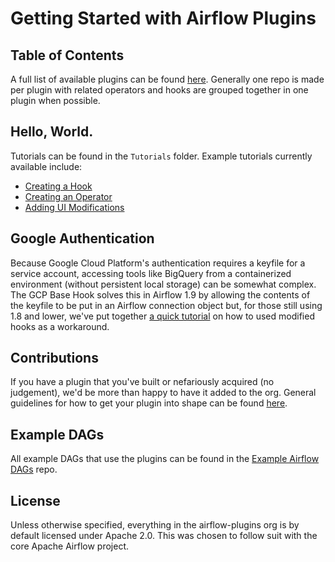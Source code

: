 # Getting Started with Airflow Plugins

## Table of Contents
A full list of available plugins can be found [here](https://github.com/airflow-plugins/Getting-Started/blob/master/table-of-contents.md).
Generally one repo is made per plugin with related operators and hooks are grouped together in one plugin when possible.

## Hello, World.
Tutorials can be found in the `Tutorials` folder. Example tutorials currently available include:
- [Creating a Hook](https://github.com/airflow-plugins/Getting-Started/blob/master/Tutorial/creating-hook.md)
- [Creating an Operator](https://github.com/airflow-plugins/Getting-Started/blob/master/Tutorial/creating-operator.md)
- [Adding UI Modifications](https://github.com/airflow-plugins/Getting-Started/blob/master/Tutorial/creating-ui-modification.md)

## Google Authentication
Because Google Cloud Platform's authentication requires a keyfile for a service account, accessing tools like BigQuery from a containerized environment (without persistent local storage) can be somewhat complex. The GCP Base Hook solves this in Airflow 1.9 by allowing the contents of the keyfile to be put in an Airflow connection object but, for those still using 1.8 and lower, we've put together [a quick tutorial](Tutorial/gcp_example/README.md) on how to used modified hooks as a workaround.

## Contributions
If you have a plugin that you've built or nefariously acquired (no judgement), we'd be more than happy to have it added to the org. General guidelines for how to get your plugin into shape can be found [here](https://github.com/airflow-plugins/Getting-Started/blob/master/Contributing/contribution-guidelines.md).

## Example DAGs
All example DAGs that use the plugins can be found in the [Example Airflow DAGs](https://github.com/airflow-plugins/Example-Airflow-DAGs) repo.

## License
Unless otherwise specified, everything in the airflow-plugins org is by default licensed under Apache 2.0. This was chosen to follow suit with the core Apache Airflow project.
